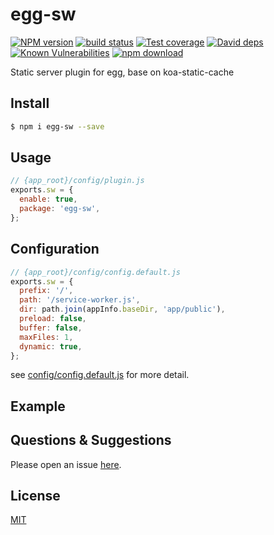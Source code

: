 # egg-sw

[![NPM version][npm-image]][npm-url]
[![build status][travis-image]][travis-url]
[![Test coverage][codecov-image]][codecov-url]
[![David deps][david-image]][david-url]
[![Known Vulnerabilities][snyk-image]][snyk-url]
[![npm download][download-image]][download-url]

[npm-image]: https://img.shields.io/npm/v/egg-sw.svg?style=flat-square
[npm-url]: https://npmjs.org/package/egg-sw
[travis-image]: https://img.shields.io/travis/eggjs/egg-sw.svg?style=flat-square
[travis-url]: https://travis-ci.org/eggjs/egg-sw
[codecov-image]: https://img.shields.io/codecov/c/github/eggjs/egg-sw.svg?style=flat-square
[codecov-url]: https://codecov.io/github/eggjs/egg-sw?branch=master
[david-image]: https://img.shields.io/david/eggjs/egg-sw.svg?style=flat-square
[david-url]: https://david-dm.org/eggjs/egg-sw
[snyk-image]: https://snyk.io/test/npm/egg-sw/badge.svg?style=flat-square
[snyk-url]: https://snyk.io/test/npm/egg-sw
[download-image]: https://img.shields.io/npm/dm/egg-sw.svg?style=flat-square
[download-url]: https://npmjs.org/package/egg-sw

Static server plugin for egg, base on koa-static-cache

## Install

```bash
$ npm i egg-sw --save
```

## Usage

```js
// {app_root}/config/plugin.js
exports.sw = {
  enable: true,
  package: 'egg-sw',
};
```

## Configuration

```js
// {app_root}/config/config.default.js
exports.sw = {
  prefix: '/',
  path: '/service-worker.js',
  dir: path.join(appInfo.baseDir, 'app/public'),
  preload: false,
  buffer: false,
  maxFiles: 1,
  dynamic: true,
};
```

see [config/config.default.js](config/config.default.js) for more detail.

## Example

<!-- example here -->

## Questions & Suggestions

Please open an issue [here](https://github.com/eggjs/egg/issues).

## License

[MIT](LICENSE)
